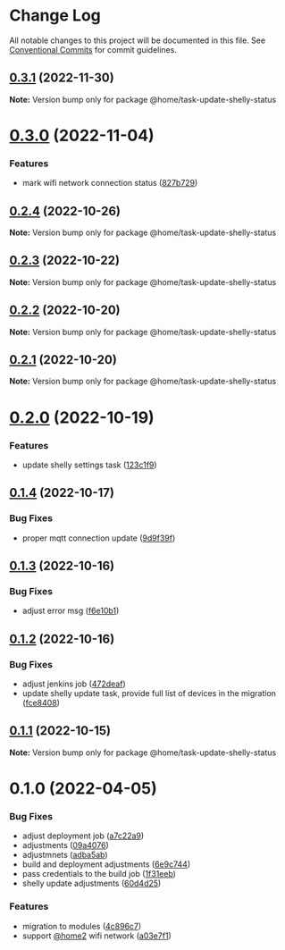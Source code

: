 # Change Log

All notable changes to this project will be documented in this file.
See [Conventional Commits](https://conventionalcommits.org) for commit guidelines.

## [0.3.1](https://github.com/mariusz-kabala/homeAutomation/compare/@home/task-update-shelly-status@0.3.0...@home/task-update-shelly-status@0.3.1) (2022-11-30)

**Note:** Version bump only for package @home/task-update-shelly-status





# [0.3.0](https://github.com/mariusz-kabala/homeAutomation/compare/@home/task-update-shelly-status@0.2.4...@home/task-update-shelly-status@0.3.0) (2022-11-04)


### Features

* mark wifi network connection status ([827b729](https://github.com/mariusz-kabala/homeAutomation/commit/827b729c6152397b770b12c3277e09a2f17713d6))





## [0.2.4](https://github.com/mariusz-kabala/homeAutomation/compare/@home/task-update-shelly-status@0.2.3...@home/task-update-shelly-status@0.2.4) (2022-10-26)

**Note:** Version bump only for package @home/task-update-shelly-status





## [0.2.3](https://github.com/mariusz-kabala/homeAutomation/compare/@home/task-update-shelly-status@0.2.2...@home/task-update-shelly-status@0.2.3) (2022-10-22)

**Note:** Version bump only for package @home/task-update-shelly-status





## [0.2.2](https://github.com/mariusz-kabala/homeAutomation/compare/@home/task-update-shelly-status@0.2.1...@home/task-update-shelly-status@0.2.2) (2022-10-20)

**Note:** Version bump only for package @home/task-update-shelly-status





## [0.2.1](https://github.com/mariusz-kabala/homeAutomation/compare/@home/task-update-shelly-status@0.2.0...@home/task-update-shelly-status@0.2.1) (2022-10-20)

**Note:** Version bump only for package @home/task-update-shelly-status





# [0.2.0](https://github.com/mariusz-kabala/homeAutomation/compare/@home/task-update-shelly-status@0.1.4...@home/task-update-shelly-status@0.2.0) (2022-10-19)


### Features

* update shelly settings task ([123c1f9](https://github.com/mariusz-kabala/homeAutomation/commit/123c1f94e2abc6f1b4440d3dc71446d51a83ebd3))





## [0.1.4](https://github.com/mariusz-kabala/homeAutomation/compare/@home/task-update-shelly-status@0.1.3...@home/task-update-shelly-status@0.1.4) (2022-10-17)


### Bug Fixes

* proper mqtt connection update ([9d9f39f](https://github.com/mariusz-kabala/homeAutomation/commit/9d9f39fc1c9ff1249d4c0b90d6b2d91930c59462))





## [0.1.3](https://github.com/mariusz-kabala/homeAutomation/compare/@home/task-update-shelly-status@0.1.2...@home/task-update-shelly-status@0.1.3) (2022-10-16)


### Bug Fixes

* adjust error msg ([f6e10b1](https://github.com/mariusz-kabala/homeAutomation/commit/f6e10b113b41d9fb1d000963a13216aa13812d4e))





## [0.1.2](https://github.com/mariusz-kabala/homeAutomation/compare/@home/task-update-shelly-status@0.1.1...@home/task-update-shelly-status@0.1.2) (2022-10-16)


### Bug Fixes

* adjust jenkins job ([472deaf](https://github.com/mariusz-kabala/homeAutomation/commit/472deaf883709b868df0c52fb0ee38a8c70d514c))
* update shelly update task, provide full list of devices in the migration ([fce8408](https://github.com/mariusz-kabala/homeAutomation/commit/fce8408daa83c1de249eebc269393f4448459ea5))





## [0.1.1](https://github.com/mariusz-kabala/homeAutomation/compare/@home/task-update-shelly-status@0.1.0...@home/task-update-shelly-status@0.1.1) (2022-10-15)

**Note:** Version bump only for package @home/task-update-shelly-status





# 0.1.0 (2022-04-05)


### Bug Fixes

* adjust deployment job ([a7c22a9](https://github.com/mariusz-kabala/homeAutomation/commit/a7c22a9001d21db26026239cf6c1aa6bfc60e945))
* adjustments ([09a4076](https://github.com/mariusz-kabala/homeAutomation/commit/09a4076d3e56d23dcfd50dff2e88f5f4fa68e8c5))
* adjustmnets ([adba5ab](https://github.com/mariusz-kabala/homeAutomation/commit/adba5ab406c8945d9512ae90e982388a09071a0e))
* build and deployment adjustments ([6e9c744](https://github.com/mariusz-kabala/homeAutomation/commit/6e9c74459365e3af3074772c11c9e2b17703234f))
* pass credentials to the build job ([1f31eeb](https://github.com/mariusz-kabala/homeAutomation/commit/1f31eeb860cba617716aa22ce9a9ad644c59e03c))
* shelly update adjustments ([60d4d25](https://github.com/mariusz-kabala/homeAutomation/commit/60d4d253ac8d72e4f2752ce54edf287c071d249b))


### Features

* migration to modules ([4c896c7](https://github.com/mariusz-kabala/homeAutomation/commit/4c896c717bf0123a59caf3e89f96043be72594c2))
* support [@home2](https://github.com/home2) wifi network ([a03e7f1](https://github.com/mariusz-kabala/homeAutomation/commit/a03e7f12c164c929c940326140da6c63b6e41a02))
